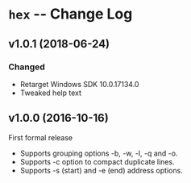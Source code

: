 `hex` -- Change Log
================================================================================

v1.0.1  (2018-06-24)
---------------------
### Changed
  - Retarget Windows SDK 10.0.17134.0
  - Tweaked help text

v1.0.0  (2016-10-16)
---------------------
First formal release

  - Supports grouping options -b, -w, -l, -q and -o.
  - Supports -c option to compact duplicate lines.
  - Supports -s (start) and -e (end) address options.
